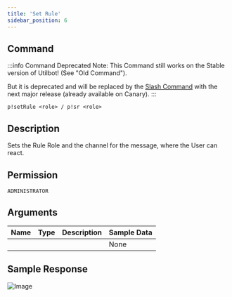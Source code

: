 ```yaml
---
title: 'Set Rule'
sidebar_position: 6
---
```


## Command
:::info Command Deprecated
Note: This Command still works on the Stable version of Utilbot! (See "Old Command").

But it is deprecated and will be replaced by the [Slash Command](/docs/admins/rules) with the next major release (already available on Canary).
:::
```
p!setRule <role> / p!sr <role>
```

## Description
Sets the Rule Role and the channel for the message, where the User can react.

## Permission
`ADMINISTRATOR`

## Arguments
| Name | Type | Description | Sample Data |
| ---- | ---- | ----------- | ----------- |
|  |  |  | None |

## Sample Response
![Image](https://cdn.herrtxbias.net/Discord_37W4IYmE46.png)
